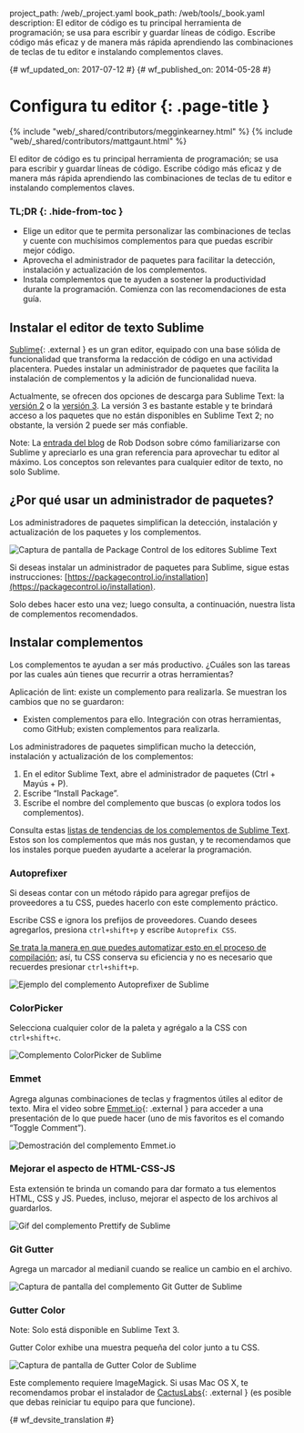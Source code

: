 project_path: /web/_project.yaml
book_path: /web/tools/_book.yaml
description: El editor de código es tu principal herramienta de programación; se usa para escribir y guardar líneas de código. Escribe código más eficaz y de manera más rápida aprendiendo las combinaciones de teclas de tu editor e instalando complementos claves.

{# wf_updated_on: 2017-07-12 #}
{# wf_published_on: 2014-05-28 #}

# Configura tu editor {: .page-title }

{% include "web/_shared/contributors/megginkearney.html" %}
{% include "web/_shared/contributors/mattgaunt.html" %}

El editor de código es tu principal herramienta de programación; se usa para escribir y guardar líneas de código. Escribe código más eficaz y de manera más rápida aprendiendo las combinaciones de teclas de tu editor e instalando complementos claves.


### TL;DR {: .hide-from-toc }
- Elige un editor que te permita personalizar las combinaciones de teclas y cuente con muchísimos complementos para que puedas escribir mejor código.
- Aprovecha el administrador de paquetes para facilitar la detección, instalación y actualización de los complementos.
- Instala complementos que te ayuden a sostener la productividad durante la programación. Comienza con las recomendaciones de esta guía.


## Instalar el editor de texto Sublime

[Sublime](http://www.sublimetext.com/){: .external } es un gran editor, equipado con una base sólida
de funcionalidad que transforma la redacción de código en una actividad placentera. Puedes instalar un administrador
de paquetes que facilita la instalación de complementos y la adición de funcionalidad nueva.

Actualmente, se ofrecen dos opciones de descarga para Sublime Text: la [versión 2](http://www.sublimetext.com/2) o la [versión 3](http://www.sublimetext.com/3). La versión 3 es bastante estable y te brindará acceso a los paquetes que no están disponibles en Sublime Text 2; no obstante, la versión 2 puede ser más confiable.

Note: La <a href='http://robdodson.me/blog/2012/06/23/sublime-text-2-tips-and-shortcuts/'>entrada del blog</a> de Rob Dodson sobre cómo familiarizarse con Sublime y apreciarlo es una gran referencia para aprovechar tu editor al máximo. Los conceptos son relevantes para cualquier editor de texto, no solo Sublime.

## ¿Por qué usar un administrador de paquetes?

Los administradores de paquetes simplifican la detección, instalación y actualización de los paquetes y
los complementos.

<img src="imgs/package_control.png" class="center" alt="Captura de pantalla de Package Control de los editores Sublime Text"/>

Si deseas instalar un administrador de paquetes para Sublime, sigue estas instrucciones:
[https://packagecontrol.io/installation](https://packagecontrol.io/installation).

Solo debes hacer esto una vez; luego consulta, a continuación, nuestra lista de complementos
recomendados.

## Instalar complementos

Los complementos te ayudan a ser más productivo. ¿Cuáles son las tareas por las cuales
aún tienes que recurrir a otras herramientas?

Aplicación de lint: existe un complemento para realizarla. Se muestran los cambios que no se guardaron:
- Existen complementos para ello. Integración con otras herramientas, como GitHub;
existen complementos para realizarla.

Los administradores de paquetes simplifican mucho la detección, instalación y actualización de los complementos:

1. En el editor Sublime Text, abre el administrador de paquetes (Ctrl + Mayús + P).
2. Escribe “Install Package”.
3. Escribe el nombre del complemento que buscas (o explora todos los
   complementos).

Consulta estas [listas de tendencias de los complementos de Sublime
Text](https://packagecontrol.io/browse). Estos son los complementos que más nos gustan, y
te recomendamos que los instales porque pueden ayudarte a acelerar la programación.

### Autoprefixer

Si deseas contar con un método rápido para agregar prefijos de proveedores a tu CSS, puedes hacerlo
con este complemento práctico.

Escribe CSS e ignora los prefijos de proveedores. Cuando desees agregarlos, presiona
`ctrl+shift+p` y escribe `Autoprefix CSS`.

[Se trata la manera en que puedes automatizar esto en el proceso de
compilación](/web/tools/setup/setup-buildtools);
así, tu CSS conserva su eficiencia y no es necesario que recuerdes presionar
`ctrl+shift+p`.

<img src="imgs/sublime-autoprefixer.gif" alt="Ejemplo del complemento Autoprefixer de Sublime" />

### ColorPicker

Selecciona cualquier color de la paleta y agrégalo a la CSS con `ctrl+shift+c`.

<img src="imgs/sublime-color-picker.png" alt="Complemento ColorPicker de Sublime" />

### Emmet

Agrega algunas combinaciones de teclas y fragmentos útiles al editor de texto. Mira el
video sobre [Emmet.io](http://emmet.io/){: .external } para acceder a una presentación de lo que puede hacer (uno de
mis favoritos es el comando “Toggle Comment”).

<img src="imgs/emmet-io-example.gif" alt="Demostración del complemento Emmet.io" />

### Mejorar el aspecto de HTML-CSS-JS

Esta extensión te brinda un comando para dar formato a tus elementos HTML, CSS y JS. Puedes, incluso,
mejorar el aspecto de los archivos al guardarlos.

<img src="imgs/sublime-prettify.gif" alt="Gif del complemento Prettify de Sublime" />

### Git Gutter

Agrega un marcador al medianil cuando se realice un cambio en el archivo.

<img src="imgs/sublime-git-gutter.png" alt="Captura de pantalla del complemento Git Gutter de Sublime" />

### Gutter Color

Note: Solo está disponible en Sublime Text 3.

Gutter Color exhibe una muestra pequeña del color junto a tu CSS.

<img src="imgs/sublime-gutter-color.png" alt="Captura de pantalla de Gutter Color de Sublime" />

Este complemento requiere ImageMagick. Si usas Mac OS X, te recomendamos probar el
instalador de [CactusLabs](http://cactuslab.com/imagemagick/){: .external } (es posible que
debas reiniciar tu equipo para que funcione).





{# wf_devsite_translation #}
